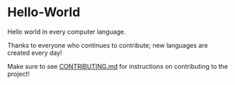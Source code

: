 # Hello-World
Hello world in every computer language.

Thanks to everyone who continues to contribute; new languages are created every day!

Make sure to see [CONTRIBUTING.md](/CONTRIBUTING.md) for instructions on contributing to the project!
